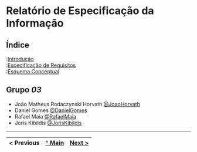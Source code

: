 # Relatório de Especificação da Informação

## Índice

:[Introdução](rei01.md)  
:[Especificação de Requisitos](rei02.md)  
:[Esquema Conceptual](rei03.md)  

## Grupo _03_


* João Matheus Rodaczynski Horvath [@JoaoHorvath](https://github.com/joaohorvath)
* Daniel Gomes [@DanielGomes](https://github.com/EternaL1001)
* Rafael Maia  [@RafaelMaia](https://github.com/RafaelMaiaa)
* Joris Kibildis [@JorisKibildis](https://github.com/JustJoris)

---
< Previous | [^ Main](https://github.com/TCM21-SIBD03/reportSIBD) | [Next >](rei01.md)
:--- | :---: | ---: 
